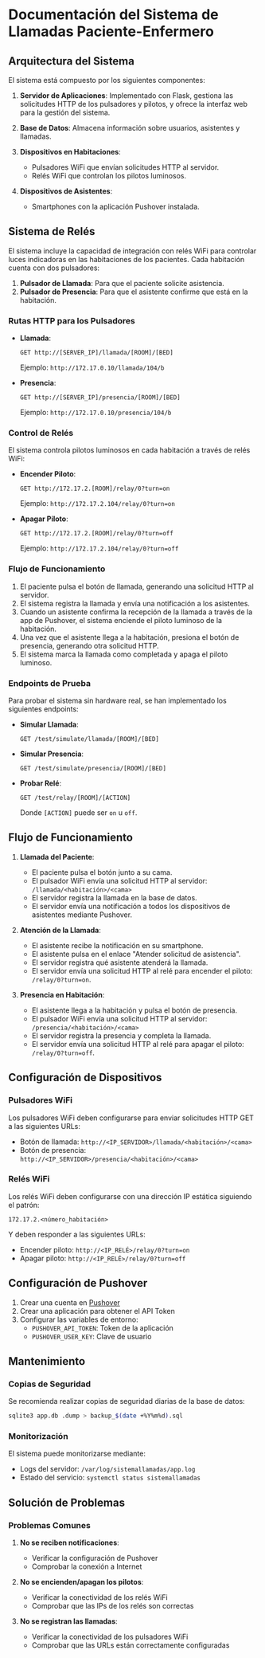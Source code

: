 # Documentación del Sistema de Llamadas Paciente-Enfermero

## Arquitectura del Sistema

El sistema está compuesto por los siguientes componentes:

1. **Servidor de Aplicaciones**: Implementado con Flask, gestiona las solicitudes HTTP de los pulsadores y pilotos, y ofrece la interfaz web para la gestión del sistema.

2. **Base de Datos**: Almacena información sobre usuarios, asistentes y llamadas.

3. **Dispositivos en Habitaciones**:
   - Pulsadores WiFi que envían solicitudes HTTP al servidor.
   - Relés WiFi que controlan los pilotos luminosos.

4. **Dispositivos de Asistentes**:
   - Smartphones con la aplicación Pushover instalada.

## Sistema de Relés

El sistema incluye la capacidad de integración con relés WiFi para controlar luces indicadoras en las habitaciones de los pacientes. Cada habitación cuenta con dos pulsadores:

1. **Pulsador de Llamada**: Para que el paciente solicite asistencia.
2. **Pulsador de Presencia**: Para que el asistente confirme que está en la habitación.

### Rutas HTTP para los Pulsadores

- **Llamada**:
  ```
  GET http://[SERVER_IP]/llamada/[ROOM]/[BED]
  ```
  Ejemplo: `http://172.17.0.10/llamada/104/b`

- **Presencia**:
  ```
  GET http://[SERVER_IP]/presencia/[ROOM]/[BED]
  ```
  Ejemplo: `http://172.17.0.10/presencia/104/b`

### Control de Relés

El sistema controla pilotos luminosos en cada habitación a través de relés WiFi:

- **Encender Piloto**:
  ```
  GET http://172.17.2.[ROOM]/relay/0?turn=on
  ```
  Ejemplo: `http://172.17.2.104/relay/0?turn=on`

- **Apagar Piloto**:
  ```
  GET http://172.17.2.[ROOM]/relay/0?turn=off
  ```
  Ejemplo: `http://172.17.2.104/relay/0?turn=off`

### Flujo de Funcionamiento

1. El paciente pulsa el botón de llamada, generando una solicitud HTTP al servidor.
2. El sistema registra la llamada y envía una notificación a los asistentes.
3. Cuando un asistente confirma la recepción de la llamada a través de la app de Pushover, el sistema enciende el piloto luminoso de la habitación.
4. Una vez que el asistente llega a la habitación, presiona el botón de presencia, generando otra solicitud HTTP.
5. El sistema marca la llamada como completada y apaga el piloto luminoso.

### Endpoints de Prueba

Para probar el sistema sin hardware real, se han implementado los siguientes endpoints:

- **Simular Llamada**:
  ```
  GET /test/simulate/llamada/[ROOM]/[BED]
  ```

- **Simular Presencia**:
  ```
  GET /test/simulate/presencia/[ROOM]/[BED]
  ```

- **Probar Relé**:
  ```
  GET /test/relay/[ROOM]/[ACTION]
  ```
  Donde `[ACTION]` puede ser `on` u `off`.

## Flujo de Funcionamiento

1. **Llamada del Paciente**:
   - El paciente pulsa el botón junto a su cama.
   - El pulsador WiFi envía una solicitud HTTP al servidor: `/llamada/<habitación>/<cama>`
   - El servidor registra la llamada en la base de datos.
   - El servidor envía una notificación a todos los dispositivos de asistentes mediante Pushover.

2. **Atención de la Llamada**:
   - El asistente recibe la notificación en su smartphone.
   - El asistente pulsa en el enlace "Atender solicitud de asistencia".
   - El servidor registra qué asistente atenderá la llamada.
   - El servidor envía una solicitud HTTP al relé para encender el piloto: `/relay/0?turn=on`.

3. **Presencia en Habitación**:
   - El asistente llega a la habitación y pulsa el botón de presencia.
   - El pulsador WiFi envía una solicitud HTTP al servidor: `/presencia/<habitación>/<cama>`
   - El servidor registra la presencia y completa la llamada.
   - El servidor envía una solicitud HTTP al relé para apagar el piloto: `/relay/0?turn=off`.

## Configuración de Dispositivos

### Pulsadores WiFi

Los pulsadores WiFi deben configurarse para enviar solicitudes HTTP GET a las siguientes URLs:

- Botón de llamada: `http://<IP_SERVIDOR>/llamada/<habitación>/<cama>`
- Botón de presencia: `http://<IP_SERVIDOR>/presencia/<habitación>/<cama>`

### Relés WiFi

Los relés WiFi deben configurarse con una dirección IP estática siguiendo el patrón:

`172.17.2.<número_habitación>`

Y deben responder a las siguientes URLs:

- Encender piloto: `http://<IP_RELÉ>/relay/0?turn=on`
- Apagar piloto: `http://<IP_RELÉ>/relay/0?turn=off`

## Configuración de Pushover

1. Crear una cuenta en [Pushover](https://pushover.net/)
2. Crear una aplicación para obtener el API Token
3. Configurar las variables de entorno:
   - `PUSHOVER_API_TOKEN`: Token de la aplicación
   - `PUSHOVER_USER_KEY`: Clave de usuario

## Mantenimiento

### Copias de Seguridad

Se recomienda realizar copias de seguridad diarias de la base de datos:

```bash
sqlite3 app.db .dump > backup_$(date +%Y%m%d).sql
```

### Monitorización

El sistema puede monitorizarse mediante:

- Logs del servidor: `/var/log/sistemallamadas/app.log`
- Estado del servicio: `systemctl status sistemallamadas`

## Solución de Problemas

### Problemas Comunes

1. **No se reciben notificaciones**:
   - Verificar la configuración de Pushover
   - Comprobar la conexión a Internet

2. **No se encienden/apagan los pilotos**:
   - Verificar la conectividad de los relés WiFi
   - Comprobar que las IPs de los relés son correctas

3. **No se registran las llamadas**:
   - Verificar la conectividad de los pulsadores WiFi
   - Comprobar que las URLs están correctamente configuradas 